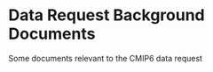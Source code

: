 <h1 class="title">Data Request Background Documents</h1>

<div id="cog_post_body">
    <div id="cog_post_body">
        <p>
	Some documents relevant to the CMIP6 data request</p>

</div> <!--// end div id=cog_post_body //-->
